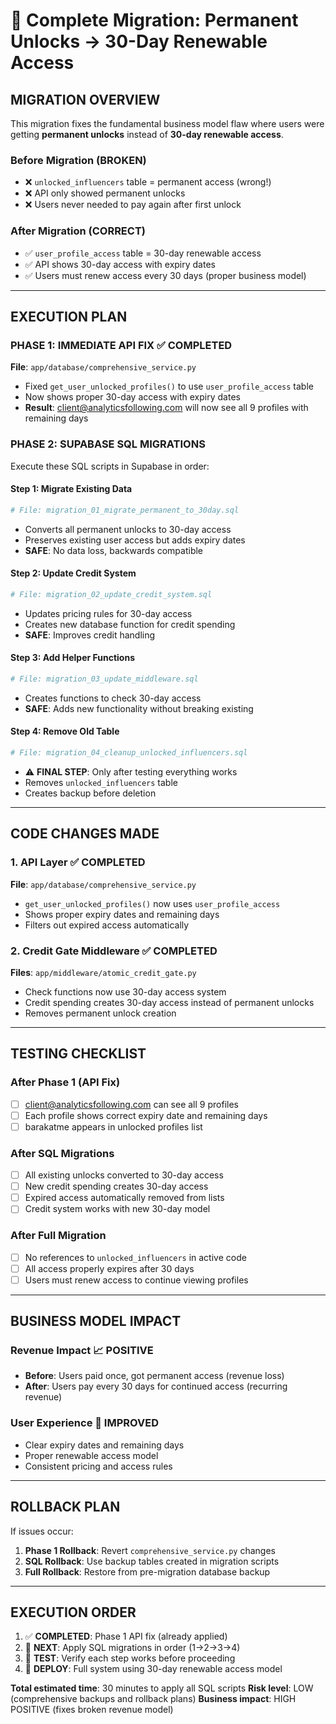 # 🚀 Complete Migration: Permanent Unlocks → 30-Day Renewable Access

## **MIGRATION OVERVIEW**

This migration fixes the fundamental business model flaw where users were getting **permanent unlocks** instead of **30-day renewable access**.

### **Before Migration (BROKEN)**
- ❌ `unlocked_influencers` table = permanent access (wrong!)
- ❌ API only showed permanent unlocks
- ❌ Users never needed to pay again after first unlock

### **After Migration (CORRECT)**
- ✅ `user_profile_access` table = 30-day renewable access
- ✅ API shows 30-day access with expiry dates
- ✅ Users must renew access every 30 days (proper business model)

---

## **EXECUTION PLAN**

### **PHASE 1: IMMEDIATE API FIX** ✅ **COMPLETED**
**File**: `app/database/comprehensive_service.py`
- Fixed `get_user_unlocked_profiles()` to use `user_profile_access` table
- Now shows proper 30-day access with expiry dates
- **Result**: client@analyticsfollowing.com will now see all 9 profiles with remaining days

### **PHASE 2: SUPABASE SQL MIGRATIONS**
Execute these SQL scripts in Supabase in order:

#### **Step 1: Migrate Existing Data**
```bash
# File: migration_01_migrate_permanent_to_30day.sql
```
- Converts all permanent unlocks to 30-day access
- Preserves existing user access but adds expiry dates
- **SAFE**: No data loss, backwards compatible

#### **Step 2: Update Credit System**
```bash
# File: migration_02_update_credit_system.sql
```
- Updates pricing rules for 30-day access
- Creates new database function for credit spending
- **SAFE**: Improves credit handling

#### **Step 3: Add Helper Functions**
```bash
# File: migration_03_update_middleware.sql
```
- Creates functions to check 30-day access
- **SAFE**: Adds new functionality without breaking existing

#### **Step 4: Remove Old Table**
```bash
# File: migration_04_cleanup_unlocked_influencers.sql
```
- ⚠️ **FINAL STEP**: Only after testing everything works
- Removes `unlocked_influencers` table
- Creates backup before deletion

---

## **CODE CHANGES MADE**

### **1. API Layer** ✅ **COMPLETED**
**File**: `app/database/comprehensive_service.py`
- `get_user_unlocked_profiles()` now uses `user_profile_access`
- Shows proper expiry dates and remaining days
- Filters out expired access automatically

### **2. Credit Gate Middleware** ✅ **COMPLETED**
**Files**: `app/middleware/atomic_credit_gate.py`
- Check functions now use 30-day access system
- Credit spending creates 30-day access instead of permanent unlocks
- Removes permanent unlock creation

---

## **TESTING CHECKLIST**

### **After Phase 1 (API Fix)**
- [ ] client@analyticsfollowing.com can see all 9 profiles
- [ ] Each profile shows correct expiry date and remaining days
- [ ] barakatme appears in unlocked profiles list

### **After SQL Migrations**
- [ ] All existing unlocks converted to 30-day access
- [ ] New credit spending creates 30-day access
- [ ] Expired access automatically removed from lists
- [ ] Credit system works with new 30-day model

### **After Full Migration**
- [ ] No references to `unlocked_influencers` in active code
- [ ] All access properly expires after 30 days
- [ ] Users must renew access to continue viewing profiles

---

## **BUSINESS MODEL IMPACT**

### **Revenue Impact** 📈 **POSITIVE**
- **Before**: Users paid once, got permanent access (revenue loss)
- **After**: Users pay every 30 days for continued access (recurring revenue)

### **User Experience** 📱 **IMPROVED**
- Clear expiry dates and remaining days
- Proper renewable access model
- Consistent pricing and access rules

---

## **ROLLBACK PLAN**

If issues occur:
1. **Phase 1 Rollback**: Revert `comprehensive_service.py` changes
2. **SQL Rollback**: Use backup tables created in migration scripts
3. **Full Rollback**: Restore from pre-migration database backup

---

## **EXECUTION ORDER**

1. ✅ **COMPLETED**: Phase 1 API fix (already applied)
2. 🔄 **NEXT**: Apply SQL migrations in order (1→2→3→4)
3. 🧪 **TEST**: Verify each step works before proceeding
4. 🚀 **DEPLOY**: Full system using 30-day renewable access model

**Total estimated time**: 30 minutes to apply all SQL scripts
**Risk level**: LOW (comprehensive backups and rollback plans)
**Business impact**: HIGH POSITIVE (fixes broken revenue model)